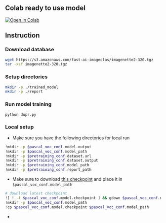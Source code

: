 ## Colab ready to use model
[![Open In Colab](https://colab.research.google.com/assets/colab-badge.svg)]([https://colab.research.google.com/drive/1DnNr7nDGMad7fUVFzXuDjj-lr3_HnypO?usp=sharing](https://colab.research.google.com/drive/1DnNr7nDGMad7fUVFzXuDjj-lr3_HnypO?usp=sharing))
## Instruction

### Download database

```bash
wget https://s3.amazonaws.com/fast-ai-imageclas/imagenette2-320.tgz
tar -xzf imagenette2-320.tgz
```

### Setup directories

```bash
mkdir -p ./trained_model
mkdir -p ./report
```

### Run model training

```bash
python dupr.py
```

### Local setup

- Make sure you have the following directories for local run
```bash
!mkdir -p $pascal_voc_conf.model.output
!mkdir -p $pascal_voc_conf.model_path
!mkdir -p $pretraining_conf.dataset.url
!mkdir -p $pretraining_conf.dataset.output
!mkdir -p $pretraining_conf.model_path
!mkdir -p $pretraining_conf.report_path
```
- Make sure to download [this checkpoint](https://drive.google.com/u/0/uc?id=1-c8ZJbhMX0w5FQR5-lshwK9yZAbhUGJm&export=download) and place it in `$pascal_voc_conf.model_path`
```bash
# download latest checkpoint
![ ! -f $pascal_voc_conf.model.checkpoint ] && gdown $pascal_voc_conf.model.download_url
!mkdir -p $pascal_voc_conf.model_path
!cp $pascal_voc_conf.model.checkpoint $pascal_voc_conf.model_path
```
- 